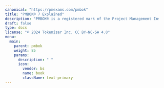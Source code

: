 ```yaml
---
canonical: "https://pmexams.com/pmbok"
title: "PMBOK® 7 Explained"
description: "PMBOK® is a registered mark of the Project Management Institute, Inc."
draft: false
type: docs
license: "© 2024 Tokenizer Inc. CC BY-NC-SA 4.0"
menu:
  main:
    parent: pmbok
    weight: 85
    params:
      description: " "
      icon:
        vendor: bs
        name: book
        className: text-primary
---
```

